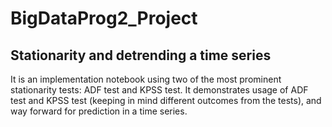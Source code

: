 # BigDataProg2_Project

## Stationarity and detrending a time series

It is an implementation notebook using two of the most prominent stationarity tests: ADF test and KPSS test. It demonstrates usage of ADF test and KPSS test (keeping in mind different outcomes from the tests), and way forward for prediction in a time series.

